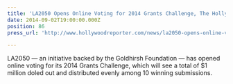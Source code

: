 ```yaml
---
title: 'LA2050 Opens Online Voting for 2014 Grants Challenge, The Hollywood Reporter'
date: 2014-09-02T19:00:00.000Z
position: 86
press_url: 'http://www.hollywoodreporter.com/news/la2050-opens-online-voting-2014-729662'

---
```




LA2050 — an initiative backed by the Goldhirsh Foundation — has opened online voting for its 2014 Grants Challenge, which will see a total of $1 million doled out and distributed evenly among 10 winning submissions.

